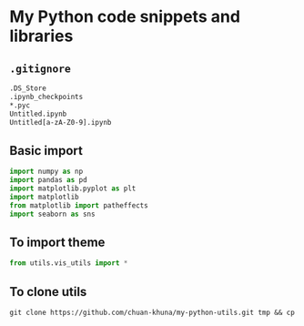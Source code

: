 # My Python code snippets and libraries

## `.gitignore`

```txt
.DS_Store
.ipynb_checkpoints
*.pyc
Untitled.ipynb
Untitled[a-zA-Z0-9].ipynb
```

## Basic import

```py
import numpy as np
import pandas as pd
import matplotlib.pyplot as plt
import matplotlib
from matplotlib import patheffects
import seaborn as sns
```

## To import theme

```py
from utils.vis_utils import *
```

## To clone utils

```txt
git clone https://github.com/chuan-khuna/my-python-utils.git tmp && cp -R tmp/utils
```
